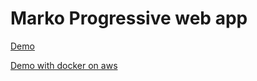 Marko Progressive web app
==================================
[Demo](https://lit-headland-75537.herokuapp.com/)


[Demo with docker on aws](http://sample-express-dev.sa-east-1.elasticbeanstalk.com/)